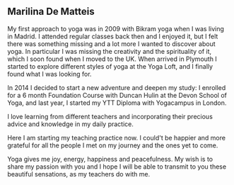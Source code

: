 ## Marilina De Matteis

My first approach to yoga was in 2009 with Bikram yoga when I was living in Madrid. I attended regular classes back then and I enjoyed it, but I felt there was something missing and a lot more I wanted to discover about yoga. In particular I was missing the creativity and the spirituality of it, which I soon found when I moved to the UK. When arrived in Plymouth I started to explore different styles of yoga at the Yoga Loft, and I finally found what I was looking for.

In 2014 I decided to start a new adventure and deepen my study: I enrolled for a 6 month Foundation Course with Duncan Hulin at the Devon School of Yoga, and last year, I started my YTT Diploma with Yogacampus in London.

I love learning from different teachers and incorporating their precious advice and knowledge in my daily practice.

Here I am starting my teaching practice now. I could't be happier and more grateful for all the people I met on my journey and the ones yet to come.

Yoga gives me joy, energy, happiness and peacefulness. My wish is to share my passion with you and I hope I will be able to transmit to you these beautiful sensations, as my teachers do with me.